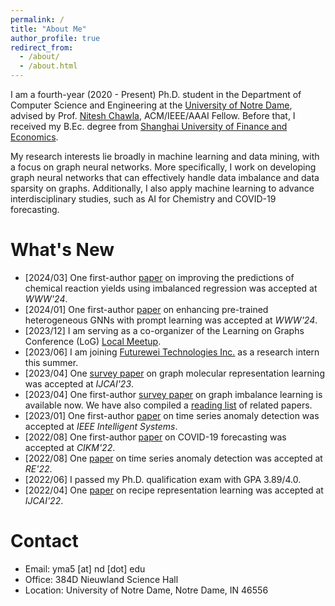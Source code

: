 ```yaml
---
permalink: /
title: "About Me"
author_profile: true
redirect_from: 
  - /about/
  - /about.html
---
```


I am a fourth-year (2020 - Present) Ph.D. student in the Department of Computer Science and Engineering at the [University of Notre Dame](https://www.nd.edu/), advised by Prof. [Nitesh Chawla](https://niteshchawla.nd.edu/), ACM/IEEE/AAAI Fellow. Before that, I received my B.Ec. degree from [Shanghai University of Finance and Economics](https://english.sufe.edu.cn/).

My research interests lie broadly in machine learning and data mining, with a focus on graph neural networks. More specifically, I work on developing graph neural networks that can effectively handle data imbalance and data sparsity on graphs. Additionally, I also apply machine learning to advance interdisciplinary studies, such as AI for Chemistry and COVID-19 forecasting.

<!-- <span style="color:red">**I am actively seeking internships for Summer 2024. Please don't hesitate to get in touch if you have any relevant opportunities!**</span> -->


What's New
======
* [2024/03] One first-author [paper](https://arxiv.org/pdf/2402.05971.pdf) on improving the predictions of chemical reaction yields using imbalanced regression was accepted at *WWW'24*.
* [2024/01] One first-author [paper](https://arxiv.org/pdf/2310.15318.pdf) on enhancing pre-trained heterogeneous GNNs with prompt learning was accepted at *WWW'24*.
* [2023/12] I am serving as a co-organizer of the Learning on Graphs Conference (LoG) [Local Meetup](https://log2023midnorth.github.io/).
* [2023/06] I am joining [Futurewei Technologies Inc.](https://www.futurewei.com/) as a research intern this summer.
* [2023/04] One [survey paper](https://arxiv.org/pdf/2207.04869.pdf) on graph molecular representation learning was accepted at *IJCAI'23*.
* [2023/04] One first-author [survey paper](https://arxiv.org/pdf/2304.04300.pdf) on graph imbalance learning is available now. We have also compiled a [reading list]((https://github.com/yihongma/CILG-Papers)) of related papers.
* [2023/01] One first-author [paper](https://ieeexplore.ieee.org/document/10061588) on time series anomaly detection was accepted at *IEEE Intelligent Systems*.
* [2022/08] One first-author [paper](https://dl.acm.org/doi/pdf/10.1145/3511808.3557350) on COVID-19 forecasting was accepted at *CIKM'22*.
* [2022/08] One [paper](https://ieeexplore.ieee.org/document/9920071) on time series anomaly detection was accepted at *RE'22*.
* [2022/06] I passed my Ph.D. qualification exam with GPA 3.89/4.0.
* [2022/04] One [paper]() on recipe representation learning was accepted at *IJCAI'22*.


Contact
======
* Email: yma5 [at] nd [dot] edu
* Office: 384D Nieuwland Science Hall
* Location: University of Notre Dame, Notre Dame, IN 46556